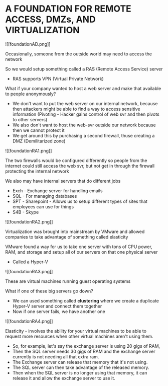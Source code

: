 # A FOUNDATION FOR REMOTE ACCESS, DMZs, AND VIRTUALIZATION

![[foundationAD.png]]

Occasionally, someone from the outside world may need to access the network

So we would setup something called a RAS (Remote Access Service) server
- RAS supports VPN (Virtual Private Network)

What if your company wanted to host a web server and make that available to people anonymously?
- We don't want to put the web server on our internal network, because then attackers might be able to find a way to access sensitive information (Pivoting - Hacker gains control of web svr and then pivots to other servers)
- We also don't want to host the web-svr outside our network because then we cannot protect it
- We get around this by purchasing a second firewall, thuse creating a DMZ (Demilitarized zone)

![[foundationRA1.png]]

The two firewalls would be configured differently so people from the internet could still access the web svr, but not get in through the firewall protecting the internal network

We also may have internal servers that do different jobs
- Exch - Exchange server for handling emails
- SQL - For managing databases
- SPT - Sharepoint - Allows us to setup different types of sites that employees can use for things
- S4B - Skype

![[foundationRA2.png]]

Virtualization was brought into mainstream by VMware and allowed companies to take advantage of something called elasticity

VMware found a way for us to take one server with tons of CPU power, RAM, and storage and setup all of our servers on that one physical server
- Called a Hyper-V

![[foundationRA3.png]]

These are virtual machines running guest operating systems

What if one of these big servers go down?
- We can used something called **clustering** where we create a duplicate Hyper-V server and connect them together
- Now if one server fails, we have another one

![[foundationRA4.png]]

Elasticity - involves the ability for your virtual machines to be able to request more resources when other virtual machines aren't using them.
- So, for example, let's say the exchange server is using 20 gigs of RAM, 
- Then the SQL server needs 30 gigs of RAM and the exchange server currently is not needing all that extra ram.
- The Exchange server can release that memory that it's not using.
- The SQL server can then take advantage of the released memory.
- Then when the SQL server is no longer using that memory, it can release it and allow the exchange server to use it. 

